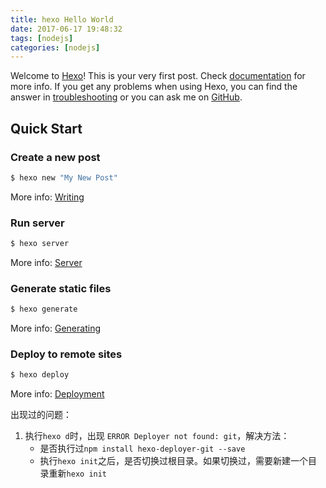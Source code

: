 ```yaml
---
title: hexo Hello World
date: 2017-06-17 19:48:32
tags: [nodejs]
categories: [nodejs]
---
```

Welcome to [Hexo](https://hexo.io/)! This is your very first post. Check [documentation](https://hexo.io/docs/) for more info. If you get any problems when using Hexo, you can find the answer in [troubleshooting](https://hexo.io/docs/troubleshooting.html) or you can ask me on [GitHub](https://github.com/hexojs/hexo/issues).

## Quick Start

### Create a new post

``` bash
$ hexo new "My New Post"
```

More info: [Writing](https://hexo.io/docs/writing.html)

### Run server

``` bash
$ hexo server
```

More info: [Server](https://hexo.io/docs/server.html)

### Generate static files

``` bash
$ hexo generate
```

More info: [Generating](https://hexo.io/docs/generating.html)

### Deploy to remote sites

``` bash
$ hexo deploy
```

More info: [Deployment](https://hexo.io/docs/deployment.html)

出现过的问题：
1. 执行`hexo d`时，出现 `ERROR Deployer not found: git`，解决方法：
    - 是否执行过`npm install hexo-deployer-git --save`
    - 执行`hexo init`之后，是否切换过根目录。如果切换过，需要新建一个目录重新`hexo init`